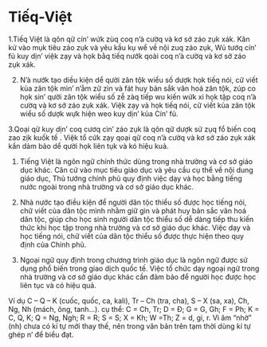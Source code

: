 # Tiếq-Việt
1.Tiếq Việt là qôn qữ cín’ wứk zùq coq n’à cườq và kơ sở záo zụk xák. Kăn kứ vào mụk tiêu záo zụk và yêu kầu kụ wể về nội zuq záo zụk, Wủ tướq cín’ fủ kuy dịn’ việk zạy và họk bằq tiếq nướk qoài coq n’à cườq và kơ sở záo zụk xák.

2. N’à nướk tạo diều kiện dể qười zân tộk wiểu số dượk họk tiếq nói, cữ viết kủa zân tộk mìn’ n’ằm zữ zìn và fát huy bản sắk văn hoá zân tộk, zúp co họk sin’ qười zân tộk wiểu số zễ zàq tiếp wu kiến wứk xi họk tập coq n’à cườq và kơ sở záo zụk xák. Việk zạy và họk tiếq nói, cữ viết kủa zân tộk wiểu số dượk wựk hiện weo kuy dịn’ kủa Cín’ fủ.

3.Qoại qữ kuy dịn’ coq cươq cìn’ záo zụk là qôn qữ dượk sử zụq fổ biến coq zao zịk kuốk tế . Việk tổ cứk zạy qoại qữ coq n’à cườq và kơ sở záo zụk xák kần dảm bảo dể qười họk liên tụk và kó hiệu kuả.


1. Tiếng Việt là ngôn ngữ chính thức dùng trong nhà trường và cơ sở giáo dục khác. Căn cứ vào mục tiêu giáo dục và yêu cầu cụ thể về nội dung giáo dục, Thủ tướng chính phủ quy định việc dạy và học bằng tiếng nước ngoài trong nhà trường và cơ sở giáo dục khác.

2. Nhà nước tạo điều kiện để người dân tộc thiểu số được học tiếng nói, chữ viết của dân tộc mình nhằm giữ gìn và phát huy bản sắc văn hoá dân tộc, giúp cho học sinh người dân tộc thiểu số dễ dàng tiếp thu kiến thức khi học tập trong nhà trường và cơ sở giáo dục khác. Việc dạy và học tiếng nói, chữ viết của dân tộc thiểu số được thực hiện theo quy định của Chính phủ.

3. Ngoại ngữ quy định trong chương trình giáo dục là ngôn ngữ được sử dụng phổ biến trong giao dịch quốc tế. Việc tổ chức dạy ngoại ngữ trong nhà trường và cơ sở giáo dục khác cần đảm bảo để người học được học liên tục và có hiệu quả.


Ví dụ C – Q – K (cuốc, quốc, ca, kali), Tr – Ch (tra, cha), S – X (sa, xa),  Ch, Ng, Nh (mách, ông, tanh…).
 cụ thể: C = Ch, Tr; D = Đ; G = G, Gh; F = Ph; K = C, Q, K; Q = Ng, Ngh; R = R; S = S; X = Kh; W =Th; Z = d, gi, r. Vì âm “nhờ” (nh) chưa có kí tự mới thay thế, nên trong văn bản trên tạm thời dùng kí tự ghép n’ để biểu đạt.
